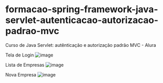 # formacao-spring-framework-java-servlet-autenticacao-autorizacao-padrao-mvc
Curso de Java Servlet: autênticação e autorização padrão MVC - Alura

Tela de Login
![image](https://user-images.githubusercontent.com/660615/171883837-d5159daa-27c4-4f6f-8476-0c86e4de3f72.png)


Lista de Empresas
![image](https://user-images.githubusercontent.com/660615/171883911-84de5c1f-4281-46ed-9096-0f666278682e.png)

Nova Empresa
![image](https://user-images.githubusercontent.com/660615/171884042-61967f88-45f6-4aa2-a06c-96db22469024.png)
